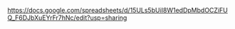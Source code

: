 https://docs.google.com/spreadsheets/d/15ULs5bUiI8W1edDpMbdOCZiFUQ_F6DJbXuEYrFr7hNc/edit?usp=sharing
